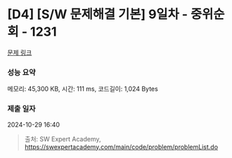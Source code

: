 # [D4] [S/W 문제해결 기본] 9일차 - 중위순회 - 1231 

[문제 링크](https://swexpertacademy.com/main/code/problem/problemDetail.do?contestProbId=AV140YnqAIECFAYD) 

### 성능 요약

메모리: 45,300 KB, 시간: 111 ms, 코드길이: 1,024 Bytes

### 제출 일자

2024-10-29 16:40



> 출처: SW Expert Academy, https://swexpertacademy.com/main/code/problem/problemList.do
